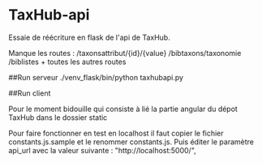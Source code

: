 # TaxHub-api

Essaie de réécriture en flask de l'api de TaxHub.

Manque les routes :
 /taxonsattribut/{id}/{value}
 /bibtaxons/taxonomie
 /biblistes + toutes les autres routes


##Run serveur
./venv_flask/bin/python taxhubapi.py

##Run client

Pour le moment bidouille qui consiste à lié la partie angular du dépot TaxHub dans le dossier static

Pour faire fonctionner en test en localhost il faut copier le fichier constants.js.sample et le renommer constants.js.
Puis éditer le paramètre api_url avec la valeur suivante : "http://localhost:5000/",
